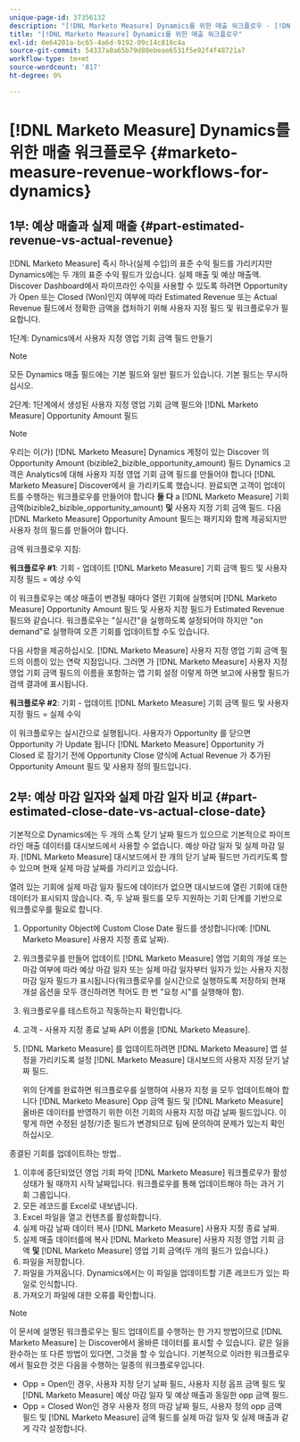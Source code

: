 ```yaml
---
unique-page-id: 37356132
description: "[!DNL Marketo Measure] Dynamics를 위한 매출 워크플로우 - [!DNL Marketo Measure] - 제품 설명서"
title: "[!DNL Marketo Measure] Dynamics를 위한 매출 워크플로우"
exl-id: 0e64201a-bc65-4a6d-9192-09c14c810c4a
source-git-commit: 54337a0a65b79d80ebeae6531f5e92f4f48721a7
workflow-type: tm+mt
source-wordcount: '817'
ht-degree: 0%

---
```


# [!DNL Marketo Measure] Dynamics를 위한 매출 워크플로우 {#marketo-measure-revenue-workflows-for-dynamics}

## 1부: 예상 매출과 실제 매출 {#part-estimated-revenue-vs-actual-revenue}

[!DNL Marketo Measure] 즉시 하나(실제 수입)의 표준 수익 필드를 가리키지만 Dynamics에는 두 개의 표준 수익 필드가 있습니다. 실제 매출 및 예상 매출액. Discover Dashboard에서 파이프라인 수익을 사용할 수 있도록 하려면 Opportunity 가 Open 또는 Closed (Won)인지 여부에 따라 Estimated Revenue 또는 Actual Revenue 필드에서 정확한 금액을 캡처하기 위해 사용자 지정 필드 및 워크플로우가 필요합니다.

1단계: Dynamics에서 사용자 지정 영업 기회 금액 필드 만들기

>[!NOTE]
>
>모든 Dynamics 매출 필드에는 기본 필드와 일반 필드가 있습니다. 기본 필드는 무시하십시오.

2단계: 1단계에서 생성된 사용자 지정 영업 기회 금액 필드와 [!DNL Marketo Measure] Opportunity Amount 필드

>[!NOTE]
>
>우리는 이(가) [!DNL Marketo Measure] Dynamics 계정이 있는 Discover 의 Opportunity Amount (bizible2_bizible_opportunity_amount) 필드 Dynamics 고객은 Analytics에 대해 사용자 지정 영업 기회 금액 필드를 만들어야 합니다 [!DNL Marketo Measure] Discover에서 을 가리키도록 했습니다. 완료되면 고객이 업데이트를 수행하는 워크플로우를 만들어야 합니다 **둘 다** a [!DNL Marketo Measure] 기회 금액(bizible2_bizible_opportunity_amount) **및** 사용자 지정 기회 금액 필드. 다음 [!DNL Marketo Measure] Opportunity Amount 필드는 패키지와 함께 제공되지만 사용자 정의 필드를 만들어야 합니다.

금액 워크플로우 지침:

**워크플로우 #1**: 기회 - 업데이트 [!DNL Marketo Measure] 기회 금액 필드 및 사용자 지정 필드 = 예상 수익

이 워크플로우는 예상 매출이 변경될 때마다 열린 기회에 실행되며 [!DNL Marketo Measure] Opportunity Amount 필드 및 사용자 지정 필드가 Estimated Revenue 필드와 같습니다. 워크플로우는 &quot;실시간&quot;을 실행하도록 설정되어야 하지만 &quot;on demand&quot;로 실행하여 오픈 기회를 업데이트할 수도 있습니다.

다음 사항을 제공하십시오. [!DNL Marketo Measure] 사용자 지정 영업 기회 금액 필드의 이름이 있는 연락 지점입니다. 그러면 가 [!DNL Marketo Measure] 사용자 지정 영업 기회 금액 필드의 이름을 포함하는 앱 기회 설정 이렇게 하면 보고에 사용할 필드가 검색 결과에 표시됩니다.

**워크플로우 #2**: 기회 - 업데이트 [!DNL Marketo Measure] 기회 금액 필드 및 사용자 지정 필드 = 실제 수익

이 워크플로우는 실시간으로 실행됩니다. 사용자가 Opportunity 를 닫으면 Opportunity 가 Update 됩니다 [!DNL Marketo Measure] Opportunity 가 Closed 로 잠기기 전에 Opportunity Close 양식에 Actual Revenue 가 추가된 Opportunity Amount 필드 및 사용자 정의 필드입니다.

## 2부: 예상 마감 일자와 실제 마감 일자 비교 {#part-estimated-close-date-vs-actual-close-date}

기본적으로 Dynamics에는 두 개의 스톡 닫기 날짜 필드가 있으므로 기본적으로 파이프라인 매출 데이터를 대시보드에서 사용할 수 없습니다. 예상 마감 일자 및 실제 마감 일자. [!DNL Marketo Measure] 대시보드에서 한 개의 닫기 날짜 필드만 가리키도록 할 수 있으며 현재 실제 마감 날짜를 가리키고 있습니다.

열려 있는 기회에 실제 마감 일자 필드에 데이터가 없으면 대시보드에 열린 기회에 대한 데이터가 표시되지 않습니다. 즉, 두 날짜 필드를 모두 지원하는 기회 단계를 기반으로 워크플로우를 필요로 합니다.

1. Opportunity Object에 Custom Close Date 필드를 생성합니다(예: [!DNL Marketo Measure] 사용자 지정 종료 날짜).
1. 워크플로우를 만들어 업데이트 [!DNL Marketo Measure] 영업 기회의 개설 또는 마감 여부에 따라 예상 마감 일자 또는 실제 마감 일자부터 일자가 있는 사용자 지정 마감 일자 필드가 표시됩니다(워크플로우를 실시간으로 실행하도록 저장하되 현재 개설 옵션을 모두 갱신하려면 적어도 한 번 &quot;요청 시&quot;를 실행해야 함).
1. 워크플로우를 테스트하고 작동하는지 확인합니다.
1. 고객 - 사용자 지정 종료 날짜 API 이름을 [!DNL Marketo Measure].
1. [!DNL Marketo Measure] 를 업데이트하려면 [!DNL Marketo Measure] 앱 설정을 가리키도록 설정 [!DNL Marketo Measure] 대시보드의 사용자 지정 닫기 날짜 필드.

   위의 단계를 완료하면 워크플로우를 실행하여 사용자 지정 을 모두 업데이트해야 합니다 [!DNL Marketo Measure] Opp 금액 필드 및 [!DNL Marketo Measure] 올바른 데이터를 반영하기 위한 이전 기회의 사용자 지정 마감 날짜 필드입니다. 이렇게 하면 수정된 설정/기준 필드가 변경되므로 팀에 문의하여 문제가 있는지 확인하십시오.

종결된 기회를 업데이트하는 방법..

1. 이후에 중단되었던 영업 기회 파악 [!DNL Marketo Measure] 워크플로우가 활성 상태가 될 때까지 시작 날짜입니다. 워크플로우를 통해 업데이트해야 하는 과거 기회 그룹입니다.
1. 모든 레코드를 Excel로 내보냅니다.
1. Excel 파일을 열고 컨텐츠를 활성화합니다.
1. 실제 마감 날짜 데이터 복사 [!DNL Marketo Measure] 사용자 지정 종료 날짜.
1. 실제 매출 데이터를에 복사 [!DNL Marketo Measure] 사용자 지정 영업 기회 금액 **및** [!DNL Marketo Measure] 영업 기회 금액(두 개의 필드가 있습니다.)
1. 파일을 저장합니다.
1. 파일을 가져옵니다. Dynamics에서는 이 파일을 업데이트할 기존 레코드가 있는 파일로 인식합니다.
1. 가져오기 파일에 대한 오류를 확인합니다.

>[!NOTE]
>
>이 문서에 설명된 워크플로우는 필드 업데이트를 수행하는 한 가지 방법이므로 [!DNL Marketo Measure] 는 Discover에서 올바른 데이터를 표시할 수 있습니다. 같은 일을 완수하는 또 다른 방법이 있다면, 그것을 할 수 있습니다. 기본적으로 이러한 워크플로우에서 필요한 것은 다음을 수행하는 일종의 워크플로우입니다.
>
> * Opp = Open인 경우, 사용자 지정 닫기 날짜 필드, 사용자 지정 옵프 금액 필드 및 [!DNL Marketo Measure] 예상 마감 일자 및 예상 매출과 동일한 opp 금액 필드.
> * Opp = Closed Won인 경우 사용자 정의 마감 날짜 필드, 사용자 정의 opp 금액 필드 및 [!DNL Marketo Measure] 금액 필드를 실제 마감 일자 및 실제 매출과 같게 각각 설정합니다.

